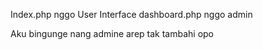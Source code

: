 Index.php nggo User Interface
dashboard.php nggo admin

Aku bingunge nang admine arep tak tambahi opo
